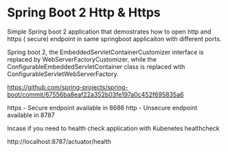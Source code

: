 # Spring Boot 2 Http & Https
Simple Spring boot 2 application that demostrates how to open http and https ( secure) endpoint in same springboot applicaiton with different ports.

Spring boot 2, the EmbeddedServletContainerCustomizer interface is replaced by WebServerFactoryCustomizer, while the ConfigurableEmbeddedServletContainer class is replaced with ConfigurableServletWebServerFactory.

https://github.com/spring-projects/spring-boot/commit/67556ba8eaf22a352b03fe197a0c452f695835a6

https - Secure endpoint available in 8686
http - Unsecure endpoint available in 8787

Incase if you need to health check application with Kubenetes healthcheck

http://localhost:8787/actuator/health
